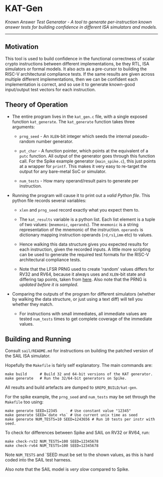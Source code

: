 
# KAT-Gen

*Known Answer Test Generator - A tool to generate per-instruction known
answer tests for building confidence in different ISA simulators and models.*

---

## Motivation

This tool is used to build confidence in the functional correctness of
scalar crypto instructions between different implementations, be
they RTL, ISA simulators or formal models.
It also acts as a pre-cursor to building the RISC-V architectural
compliance tests.
If the same results are given across multiple different implementations,
then we can be confident each implementation is correct, and so use it
to generate known-good input/output test vectors for each instruction.

## Theory of Operation

- The entire program lives in the `kat_gen.c` file, with a single exposed
  function `kat_generate`.
  The `kat_generate` function takes three arguments:

  - `prng_seed` - An `XLEN`-bit integer which seeds the internal
    pseudo-random number generator.

  - `put_char` - A function pointer, which points at the equivalent of
    a `putc` function. All output of the generator goes through this
    function call. For the Spike example generator (`main_spike.c`), this
    just points at a wrapper for `printf`. This makes it very easy
    to re-target the output for any bare-metal SoC or simulator.

  - `num_tests` - How many operand/result pairs to generate per instruction.

- Running the program will cause it to print out a *valid Python file*.
  This python file records several variables:

  - `xlen` and `prng_seed` record exactly what you expect them to.

  - The `kat_results` variable is a python list. Each list element is a
    tuple of two values: (`mnemonic`, `operands`).
    The `mnemonic` is a string representation of the mnemonic of the
    instruction.
    `operands` is dictionary mapping instruction operands
    (`rd`,`rs1`,`imm` etc) to values.

  - Hence walking this data structure gives you expected results for
    each instruction, given the recorded inputs.
    A little more scripting can be used to generate the required test
    formats for the RISC-V architectural compliance tests.

  - Note that the LFSR PRNG used to create 'random' values differs
    for RV32 and RV64, because it always uses and `XLEN`-bit state
    and differing tap points, taken from
    [here](https://www.xilinx.com/support/documentation/application_notes/xapp210.pdf).
    Also note that the PRNG is *updated before it is sampled*.

- Comparing the outputs of the program for different simulators
  (whether by walking the data structure, or just using a text diff)
  will tell you whether they match.

  - For instructions with small immediates, all immediate values are tested
    `num_tests` times to get complete coverage of the immediate values.

## Building and Running

Consult `sail/README.md` for instructions on building the patched
version of the SAIL ISA simulator.

Hopefully the `Makefile` is fairly self explanatory.
The main commands are:

```make
make build      # Build 32 and 64-bit versions of the KAT generator.
make generate   # Run the 32/64-bit generators on Spike.
```

All results and build artefacts are dumped to `$REPO_BUILD/kat-gen`.

For the spike example,
the `prng_seed` and `num_tests` may be set through the `Makefile` too using:

```make
make generate SEED=12345      # Use constant value "12345"
make generate SEED=`date +%s` # Use current unix time as seed
make generate NUM_TESTS=10 SEED=1243656 # Run 10 tests per instr with seed.
```

To check for differences between Spike and SAIL on RV32 or RV64, run:

```
make check-rv32 NUM_TESTS=100 SEED=12345678
make check-rv64 NUM_TESTS=100 SEED=12345678
```

Note `NUM_TESTS` and `SEED  must be set to the shown values, as this is hard
coded into the SAIL test harness.

Also note that the SAIL model is *very slow* compared to Spike.




